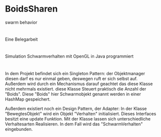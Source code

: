 # BoidsSharen
swarm behavior
#
Eine Belegarbeit
#
Simulation Schwarmverhalten mit OpenGL in Java programmiert
#
In dem Projekt befindet sich ein Singleton Pattern: der Objektmanager
diesen darf es nur einmal geben, deswegen ruft er sich selbst auf.
Außerdem wird durch ein Mechanismus darauf geachtet das diese Klasse nicht mehrmals existiert.
diese Klasse Steuert praktisch die Anzahl der "Boids".
Diese "Boids" hier Schwarmobjekt genannt werden in einer HashMap gespeichert.

Außerdem existiert noch ein Design Pattern, der Adapter:
In der Klasse "BewegtesObjekt" wird ein Objekt "Verhalten" initialisiert.
Dieses Interfaces besitzt eine update Funktion. Mit der Klasse lassen sich unterschiedliche Verhaltesarten Realisieren.
In dem Fall wird das "SchwarmVerhalten" eingebunden.